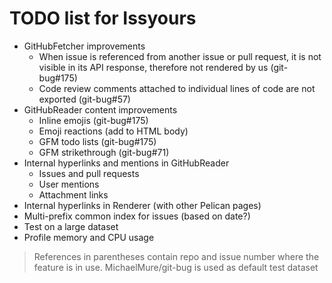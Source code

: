 # TODO list for Issyours

- GitHubFetcher improvements
    - When issue is referenced from another issue or pull request, it is not
      visible in its API response, therefore not rendered by us (git-bug#175)
    - Code review comments attached to individual lines of code are not
      exported (git-bug#57)
- GitHubReader content improvements
    - Inline emojis (git-bug#175)
    - Emoji reactions (add to HTML body)
    - GFM todo lists (git-bug#175)
    - GFM strikethrough (git-bug#71)
- Internal hyperlinks and mentions in GitHubReader
    - Issues and pull requests
    - User mentions
    - Attachment links
- Internal hyperlinks in Renderer (with other Pelican pages)
- Multi-prefix common index for issues (based on date?)
- Test on a large dataset
- Profile memory and CPU usage

> References in parentheses contain repo and issue number where the feature is
> in use. MichaelMure/git-bug is used as default test dataset
